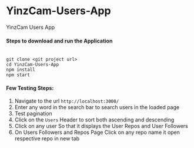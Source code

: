 # YinzCam-Users-App
YinzCam Users App

#### Steps to download and run the Application
  <br/>`git clone <git project url>`
  <br/>`cd YinzCam-Users-App`
  <br/> `npm install`
  <br/> `npm start`

#### Few Testing Steps:
1) Navigate to the url `http://localhost:3000/`
2) Enter any word in the search bar to search users in the loaded page
3) Test pagination
4) Click on the `Users` Header to sort both ascending and descending
5) Click on any user So that it displays the User Repos and User Followers
6) On Users Followers and Repos Page Click on any repo name it open respective repo in new tab
